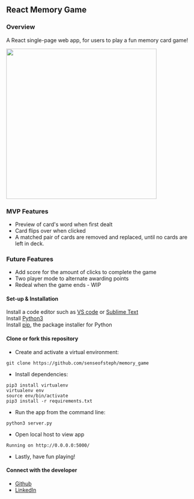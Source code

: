 ## React Memory Game

### Overview

A React single-page web app, for users to play a fun memory card game!

<img src=https://github.com/senseofsteph/memory_game/blob/master/static/img/screen_shot.png width="400">

### MVP Features

- Preview of card's word when first dealt
- Card flips over when clicked
- A matched pair of cards are removed and replaced, until no cards are left in deck.

### Future Features

- Add score for the amount of clicks to complete the game
- Two player mode to alternate awarding points
- Redeal when the game ends - WIP

#### Set-up & Installation

Install a code editor such as [VS code](https://code.visualstudio.com/download) or [Sublime Text](https://www.sublimetext.com/)<br>
Install [Python3](https://www.python.org/downloads/mac-osx/)<br>
Install [pip](https://pip.pypa.io/en/stable/installing/), the package installer for Python <br>


#### Clone or fork this repository

- Create and activate a virtual environment:
```shell
git clone https://github.com/senseofsteph/memory_game
```

- Install dependencies:
```shell
pip3 install virtualenv
virtualenv env
source env/bin/activate
pip3 install -r requirements.txt
```

- Run the app from the command line:
```shell
python3 server.py
```

- Open local host to view app
```shell
Running on http://0.0.0.0:5000/ 
```

- Lastly, have fun playing!

#### Connect with the developer

- [Github](https://github.com/senseofsteph)
- [LinkedIn](https://www.linkedin.com/in/senseofsteph/)
